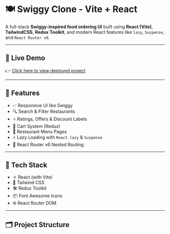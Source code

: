 # 🍽️ Swiggy Clone - Vite + React

A full-stack **Swiggy-inspired food ordering UI** built using **React (Vite)**, **TailwindCSS**, **Redux Toolkit**, and modern React features like `lazy`, `Suspense`, and `React Router v6`.

---

## 🚀 Live Demo

👉 [Click here to view deployed project](https://your-vercel-link.vercel.app)  


---

## 🔧 Features

- ✅ Responsive UI like Swiggy
- 🔍 Search & Filter Restaurants
- ⭐ Ratings, Offers & Discount Labels
- 🛒 Cart System (Redux)
- 🍴 Restaurant Menu Pages
- ⚡ Lazy Loading with `React.lazy` & `Suspense`
- 🧭 React Router v6 Nested Routing

---

## 🧱 Tech Stack

- ⚛️ React (with Vite)
- 🎨 Tailwind CSS
- 🛠️ Redux Toolkit
- 📦 Font Awesome Icons
- 🌐 React Router DOM

---

## 🗂️ Project Structure

